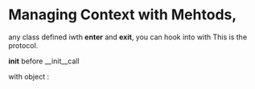 # Managing Context with Mehtods,

any class defined iwth __enter__ and __exit__, you can hook into with
This is the protocol.

__init__ before __init__call

with object :

